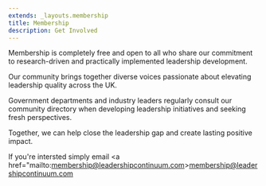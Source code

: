 ```yaml
---
extends: _layouts.membership
title: Membership
description: Get Involved
---
```

Membership is completely free and open to all who share our commitment to research-driven and practically implemented leadership development.

Our community brings together diverse voices passionate about elevating leadership quality across the UK.

Government departments and industry leaders regularly consult our community directory when developing leadership initiatives and seeking fresh perspectives.

Together, we can help close the leadership gap and create lasting positive impact.

If you're intersted simply email <a href="mailto:membership@leadershipcontinuum.com>membership@leadershipcontinuum.com</a>

<!-- The only requirement is that you link to us from your footer using one of our badges. -->